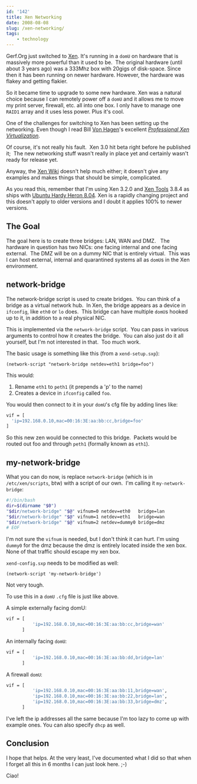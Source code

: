 ```yaml
---
id: '142'
title: Xen Networking
date: 2008-08-08
slug: /xen-networking/
tags:
    - technology
---
```


Gerf.Org just switched to [Xen](http://www.xen.org/ 'The Xen Homepage'). It's
running in a `domU` on hardware that is massively more powerful than it used
to be.  The original hardware (until about 3 years ago) was a 333Mhz box with
20gigs of disk-space. Since then it has been running on newer hardware.
However, the hardware was flakey and getting flakier.

<!-- more -->

So it became time to upgrade to some new hardware. Xen was a natural choice
because I can remotely power off a `domU` and it allows me to move my print
server, firewall, etc. all into one box. I only have to manage one `RAID1`
array and it uses less power. Plus it's cool.

One of the challenges for switching to Xen has been setting up the networking.
Even though I read Bill
[Von Hagen](http://www.vonhagen.org/ "Bill von Hagen's web site")'s excellent
[_Professional Xen Virtualization_](https://amzn.to/2pC2xnx).

<!-- more -->

Of course, it's not really his fault.  Xen 3.0 hit beta right before he
published it;  The new networking stuff wasn't really in place yet and
certainly wasn't ready for release yet.

Anyway, the [Xen Wiki](http://wiki.xensource.com/xenwiki/XenNetworking)
doesn't help much either; it doesn't give any examples and makes things that
should be simple, complicated.

As you read this, remember that I'm using Xen 3.2.0 and
[Xen Tools](http://www.xen-tools.org/software/xen-tools/) 3.8.4 as ships with
[Ubuntu Hardy Heron 8.04](http://releases.ubuntu.com/releases/8.04/). Xen is a
rapidly changing project and this doesn't apply to older versions and I doubt
it applies 100% to newer versions.

## The Goal

The goal here is to create three bridges: LAN, WAN and DMZ.   The hardware in
question has two NICs: one facing internal and one facing external.  The DMZ
will be on a dummy NIC that is entirely virtual.  This was I can host
external, internal and quarantined systems all as `domU`s in the Xen
environment.

## network-bridge

The network-bridge script is used to create bridges.  You can think of a
bridge as a virtual network hub.  In Xen, the bridge appears as a device in
`ifconfig`, like `eth0` or `lo` does.  This bridge can have multiple `domU`s
hooked up to it, in addition to a real physical NIC.

This is implemented via the `network-bridge` script.  You can pass in various
arguments to control how it creates the bridge.  You can also just do it all
yourself, but I'm not interested in that.  Too much work.

The basic usage is something like this (from a `xend-setup.sxp`):

    (network-script "network-bridge netdev=eth1 bridge=foo")

This would:

1.  Rename `eth1` to `peth1` (it prepends a 'p' to the name)
2.  Creates a device in `ifconfig` called `foo`.

You would then connect to it in your <code>domU</code>'s cfg file by adding
lines like:

```bash
vif = [
  'ip=192.168.0.10,mac=00:16:3E:aa:bb:cc,bridge=foo'
]
```

So this new zen would be connected to this bridge.  Packets would be routed
out foo and through `peth1` (formally known as `eth1`).

## my-network-bridge

What you can do now, is replace `network-bridge` (which is in
`/etc/xen/scripts`, btw) with a script of our own.  I'm calling it
`my-network-bridge`:

```bash
#!/bin/bash
dir=$(dirname "$0")
"$dir/network-bridge" "$@" vifnum=0 netdev=eth0   bridge=lan
"$dir/network-bridge" "$@" vifnum=1 netdev=eth1   bridge=wan
"$dir/network-bridge" "$@" vifnum=2 netdev=dummy0 bridge=dmz
# EOF
```

I'm not sure the `vifnum` is needed, but I don't think it can hurt. I'm using
`dummy0` for the dmz because the dmz is entirely located inside the xen box.
None of that traffic should escape my xen box.

`xend-config.sxp` needs to be modified as well:

    (network-script 'my-network-bridge')

Not very tough.

To use this in a `domU` `.cfg` file is just like above.

A simple externally facing domU:

```bash
vif = [
          'ip=192.168.0.10,mac=00:16:3E:aa:bb:cc,bridge=wan'
      ]
```

An internally facing `domU`:

```bash
vif = [
          'ip=192.168.0.10,mac=00:16:3E:aa:bb:dd,bridge=lan'
      ]
```

A firewall `domU`:

```bash
vif = [
          'ip=192.168.0.10,mac=00:16:3E:aa:bb:11,bridge=wan',
          'ip=192.168.0.10,mac=00:16:3E:aa:bb:22,bridge=lan',
          'ip=192.168.0.10,mac=00:16:3E:aa:bb:33,bridge=dmz',
      ]
```

I've left the ip addresses all the same because I'm too lazy to come up with
example ones. You can also specify `dhcp` as well.

## Conclusion

I hope that helps. At the very least, I've documented what I did so that when
I forget all this in 6 months I can just look here. ;-)

Ciao!
